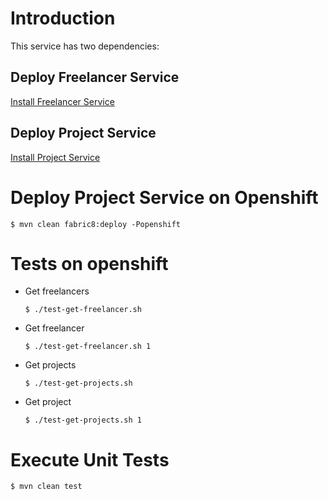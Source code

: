 # Introduction

This service has two dependencies:

## Deploy Freelancer Service

[Install Freelancer Service](https://github.com/mgohashi/GPE-Assignment-Freelancer-Service#deploy-project-service)

## Deploy Project Service

[Install Project Service](https://github.com/mgohashi/GPE-Assignment-Project-Service#deploy-project-service)

# Deploy Project Service on Openshift

```shell
$ mvn clean fabric8:deploy -Popenshift
```

# Tests on openshift

* Get freelancers
  ```shell
  $ ./test-get-freelancer.sh
  ```
* Get freelancer
  ```shell
  $ ./test-get-freelancer.sh 1
  ```
* Get projects
  ```shell
  $ ./test-get-projects.sh
  ```
* Get project
  ```shell
  $ ./test-get-projects.sh 1
  ```

# Execute Unit Tests

```shell
$ mvn clean test
```